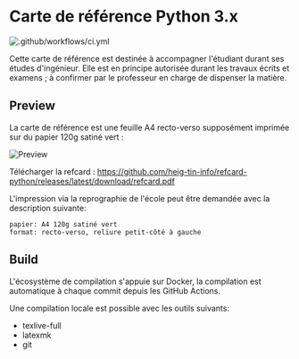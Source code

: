 # Carte de référence Python 3.x

![.github/workflows/ci.yml](https://github.com/heig-tin-info/refcard-python/workflows/.github/workflows/ci.yml/badge.svg)

Cette carte de référence est destinée à accompagner l'étudiant durant ses études d'ingénieur. Elle est en principe autorisée durant les travaux écrits et examens ; à confirmer par le professeur en charge de dispenser la matière.

## Preview

La carte de référence est une feuille A4 recto-verso supposément imprimée sur du papier 120g satiné vert :

![Preview](https://github.com/heig-tin-info/refcard-python/releases/latest/download/preview.png)

Télécharger la refcard :
https://github.com/heig-tin-info/refcard-python/releases/latest/download/refcard.pdf

L'impression via la reprographie de l'école peut être demandée avec la description suivante:

```
papier: A4 120g satiné vert
format: recto-verso, reliure petit-côté à gauche
```

## Build

L'écosystème de compilation s'appuie sur Docker, la compilation est automatique à chaque commit depuis les GitHub Actions.

Une compilation locale est possible avec les outils suivants:

- texlive-full
- latexmk
- git
